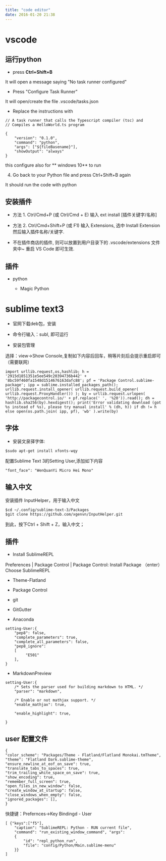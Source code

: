 ```yaml
---
title: "code editor"
date: 2016-01-20 21:38
---
```


# vscode

## 运行python

* press **Ctrl+Shift+B**

It will open a message saying "No task runner configured"

* Press "Configure Task Runner"

It will open/create the file .vscode/tasks.json

* Replace the instructions with

```
// A task runner that calls the Typescript compiler (tsc) and
// Compiles a HelloWorld.ts program

{
    "version": "0.1.0",
    "command": "python",
    "args": ["${fileBasename}"],
    "showOutput": "always"
}
```

this configure also for ** windows 10** to run

4. Go back to your Python file and press Ctrl+Shift+B again

It should run the code with python

## 安装插件

* 方法 1. Ctrl/Cmd+P (或 Ctrl/Cmd + E) 输入 ext install [插件关键字/名称]

* 方法 2. Ctrl/Cmd+Shift+P (或 F1) 输入 Extensions, 选中 Install Extension 然后输入插件名称/关键字.

* 不在插件商店的插件, 则可以放置到用户目录下的 .vscode/extensions 文件夹中~ 重启 VS Code 即可生效.

## 插件

* python

    + Magic Python


# sublime text3

* 官网下载deb包，安装

* 命令行输入：subl, 即可运行

* 安装包管理

选择：view->Show Console,复制如下内容后回车，稍等片刻后会提示重启即可（需要联网）

```
import urllib.request,os,hashlib; h = '2915d1851351e5ee549c20394736b442' + '8bc59f460fa1548d1514676163dafc88'; pf = 'Package Control.sublime-package'; ipp = sublime.installed_packages_path(); urllib.request.install_opener( urllib.request.build_opener( urllib.request.ProxyHandler()) ); by = urllib.request.urlopen( 'http://packagecontrol.io/' + pf.replace(' ', '%20')).read(); dh = hashlib.sha256(by).hexdigest(); print('Error validating download (got %s instead of %s), please try manual install' % (dh, h)) if dh != h else open(os.path.join( ipp, pf), 'wb' ).write(by)
```

## 字体

* 安装文泉驿字体:

```
$sudo apt-get install xfonts-wqy
```
配置Sublime Text 3的Setting User,添加如下内容
```
"font_face": "WenQuanYi Micro Hei Mono"
```

## 输入中文

安装插件 InputHelper，用于输入中文

```
$cd ~/.config/sublime-text-3/Packages
$git clone https://github.com/xgenvn/InputHelper.git
```

到此，按下Ctrl + Shift + Z，输入中文；

## 插件

* Install SublimeREPL

Preferences | Package Control | Package Control: Install Package （enter）
Choose SublimeREPL

* Theme-Flatland
* Package Control
* git
* GitGutter

* Anaconda

```
setting-User:{
    "pep8": false,
    "complete_parameters": true,
    "complete_all_parameters": false,
    "pep8_ignore":
    [
         "E501"
    ],
}
```

* MarkdownPreview

```
setting-User:{
    /* Sets the parser used for building markdown to HTML. */
    "parser": "markdown",

    /* Enable or not mathjax support. */
    "enable_mathjax": true,

    "enable_highlight": true,

}
```

## user 配置文件

```
{
"color_scheme": "Packages/Theme - Flatland/Flatland Monokai.tmTheme",
"theme": "Flatland Dark.sublime-theme",
"ensure_newline_at_eof_on_save": true,
"translate_tabs_to_spaces": true,
"trim_trailing_white_space_on_save": true,
"show_encoding": true,
"remember_full_screen": true,
"open_files_in_new_window": false,
"create_window_at_startup": false,
"close_windows_when_empty": false,
"ignored_packages": [],
}
```

快捷键：Prefernces->Key Bindingd - User
```
[ {"keys":["f5"],
    "caption": "SublimeREPL: Python - RUN current file",
    "command": "run_existing_window_command", "args":
    {
        "id": "repl_python_run",
        "file": "config/Python/Main.sublime-menu"
    }}
]
```
